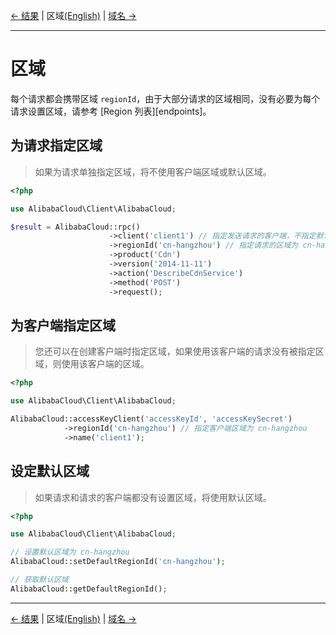 [← 结果](Result-CN.md) | 区域[(English)](Region-EN.md) | [域名 →](Host-CN.md)
***

# 区域
每个请求都会携带区域 `regionId`，由于大部分请求的区域相同，没有必要为每个请求设置区域，请参考 [Region 列表][endpoints]。

## 为请求指定区域
> 如果为请求单独指定区域，将不使用客户端区域或默认区域。
```php
<?php

use AlibabaCloud\Client\AlibabaCloud;

$result = AlibabaCloud::rpc()
                      ->client('client1') // 指定发送请求的客户端，不指定默认使用默认客户端
                      ->regionId('cn-hangzhou') // 指定请求的区域为 cn-hangzhou
                      ->product('Cdn')
                      ->version('2014-11-11')
                      ->action('DescribeCdnService')
                      ->method('POST')
                      ->request();
```

## 为客户端指定区域
> 您还可以在创建客户端时指定区域，如果使用该客户端的请求没有被指定区域，则使用该客户端的区域。
```php
<?php

use AlibabaCloud\Client\AlibabaCloud;

AlibabaCloud::accessKeyClient('accessKeyId', 'accessKeySecret')
            ->regionId('cn-hangzhou') // 指定客户端区域为 cn-hangzhou
            ->name('client1');
```

## 设定默认区域
> 如果请求和请求的客户端都没有设置区域，将使用默认区域。
```php
<?php

use AlibabaCloud\Client\AlibabaCloud;

// 设置默认区域为 cn-hangzhou
AlibabaCloud::setDefaultRegionId('cn-hangzhou');

// 获取默认区域
AlibabaCloud::getDefaultRegionId();
```

***
[← 结果](Result-CN.md) | 区域[(English)](Region-EN.md) | [域名 →](Host-CN.md)
